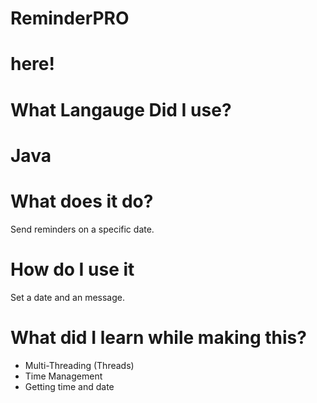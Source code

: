 # ReminderPRO

<head>
<style type="text/css">
  #unused {color: red}
</style>
</head>
<h1 id="unused>H</h1>
<h1>Download</h1>
You can download this <a href="https://github.com/JusticePro/ReminderPRO/releases">here</a>!<br>
<h1>What Langauge Did I use?</h1>
<h1>Java</h1>
<h1>What does it do?</h1>
Send reminders on a specific date.<br>
<h1>How do I use it</h1>
Set a date and an message.<br>
<h1>What did I learn while making this?</h1>
<ul>
<li>Multi-Threading (Threads)</li>
<li>Time Management</li>
<li>Getting time and date</li>
</ul>
